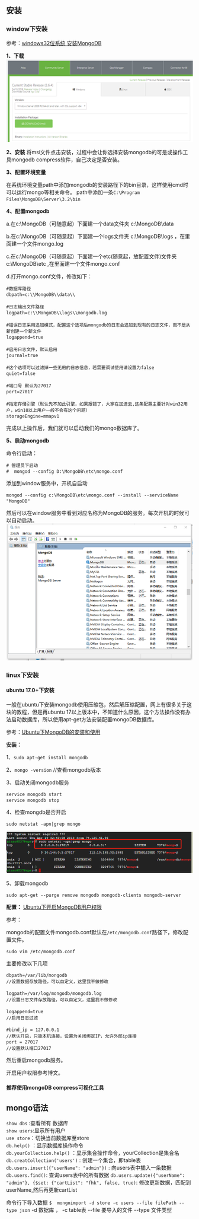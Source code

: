 
## 安装
### window下安装
参考：[windows32位系统 安装MongoDB](http://www.imooc.com/article/18438)

**1、下载**
![](..\assets\mongodb-download.png)

**2、安装**
将msi文件点击安装，过程中会让你选择安装mongodb的可是或操作工具mongodb compress软件，自己决定是否安装。

**3、配置环境变量**

在系统环境变量path中添加mongodb的安装路径下的bin目录，这样使用cmd时可以运行mongo等相关命令。
path中添加一条`C:\Program Files\MongoDB\Server\3.2\bin  `

**4、配置mongodb**

a.在c:\\MongoDB（可随意起）下面建一个data文件夹 c:\\MongoDB\\data

b.在c:\\MongoDB（可随意起）下面建一个logs文件夹 c:\\MongoDB\\logs ，在里面建一个文件mongo.log

c.在c:\\MongoDB（可随意起）下面建一个etc(随意起，放配置文件)文件夹 c:\\MongoDB\\etc ,在里面建一个文件mongo.conf

d.打开mongo.conf文件，修改如下：
```
#数据库路径
dbpath=c:\\MongoDB\\data\\

#日志输出文件路径
logpath=c:\\MongoDB\\logs\\mongodb.log

#错误日志采用追加模式，配置这个选项后mongodb的日志会追加到现有的日志文件，而不是从新创建一个新文件
logappend=true

#启用日志文件，默认启用
journal=true

#这个选项可以过滤掉一些无用的日志信息，若需要调试使用请设置为false
quiet=false

#端口号 默认为27017
port=27017

#指定存储引擎（默认先不加此引擎，如果报错了，大家在加进去,这条配置主要针对win32用户，win10以上用户一般不会有这个问题）
storageEngine=mmapv1
```
完成以上操作后，我们就可以启动我们的mongo数据库了。

**5、启动mongodb**

命令行启动：
```
# 管理员下启动
#  mongod --config D:\MongoDB\etc\mongo.conf
```
添加到window服务中，开机自启动
```
mongod --config c:\MongoDB\etc\mongo.conf --install --serviceName "MongoDB"  
```
然后可以在window服务中看到对应名称为MongoDB的服务。每次开机的时候可以自动启动。
![](..\assets\mongodb-start.png)

### linux下安装

#### ubuntu 17.0+下安装
一般在ubuntu下安装mongodb使用压缩包，然后解压缩配置，网上有很多关于这块的教程，但是再ubuntu 17以上版本中，不知道什么原因，这个方法操作没有办法启动数据库，所以使用apt-get方法安装配置mongoDB数据库。

参考：[Ubuntu下MongoDB的安装和使用](https://blog.csdn.net/Flyfish111222/article/details/51886787)

**安装：**

1、`sudo apt-get install mongodb`

2、`mongo -version`  //查看mongodb版本

3、启动关闭mongodb服务
```
service mongodb start 
service mongodb stop
```

4、检查mongdb是否开启
```
sudo netstat -apn|grep mongo
```
![](../assets/mongodb-i.png)

5、卸载mongodb
```
sudo apt-get --purge remove mongodb mongodb-clients mongodb-server
```

**配置：**
[Ubuntu下开启MongoDB用户权限](https://blog.csdn.net/Flyfish111222/article/details/51886840)

参考：

mongodb的配置文件mongodb.conf默认在`/etc/mongodb.conf`路径下，修改配置文件。
```
sudo vim /etc/mongodb.conf
```
主要修改以下几项
```
dbpath=/var/lib/mongodb
//设置数据存放路径，可以自定义，这里我不做修改

logpath=/var/log/mongodb/mongodb.log
//设置日志文件存放路径，可以自定义，这里我不做修改

logappend=true
//启用日志过滤

#bind_ip = 127.0.0.1
//默认开启，只能本机连接，设置为关闭绑定IP，允许外部ip连接
port = 27017
//设置默认端口27017

```
然后重启mongodb服务。

开启用户权限参考博文。

#### 推荐使用mongoDB compress可视化工具

## mongo语法


`show dbs`  :查看所有 数据库  
`show users`:显示所有用户  
`use store`：切换当前数据库至store  
`db.help()` ：显示数据库操作命令   
`db.yourCollection.help()` ：显示集合操作命令，yourCollection是集合名  
`db.creatCollection('users')` : 创建一个集合，即table表  
`db.users.insert({"userName": "admin"})` : 向users表中插入一条数据  
`db.users.find()`: 查询users表中的所有数据
`db.users.update({"userName": "admin"}, {$set: {"cartList": "fhk", false, true)`: 修改更新数据，匹配到userName,然后再更新cartList

命令行下导入数据
`$  mongoimport -d store -c users --file filePath --type json` -d 数据库 ， -c table表 --file 要导入的文件 --type 文件类型


